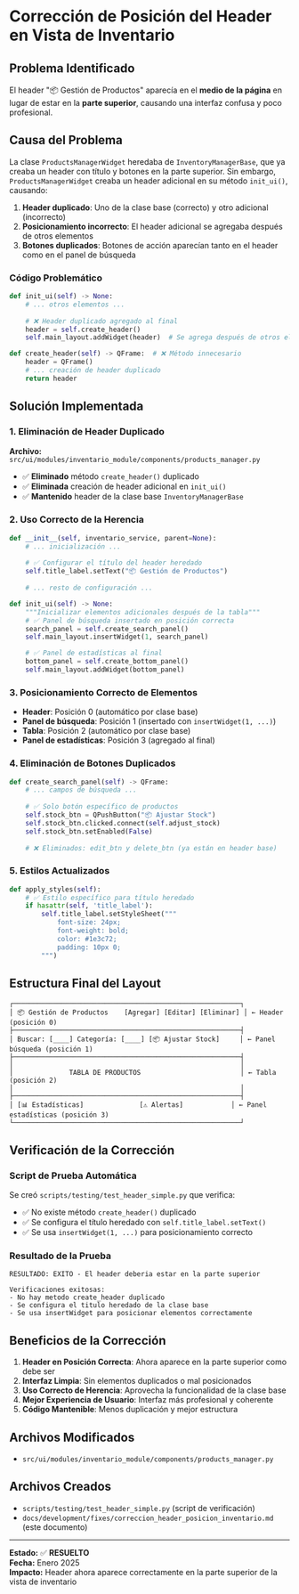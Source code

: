 # Corrección de Posición del Header en Vista de Inventario

## Problema Identificado

El header "📦 Gestión de Productos" aparecía en el **medio de la página** en lugar de estar en la **parte superior**, causando una interfaz confusa y poco profesional.

## Causa del Problema

La clase `ProductsManagerWidget` heredaba de `InventoryManagerBase`, que ya creaba un header con título y botones en la parte superior. Sin embargo, `ProductsManagerWidget` creaba un header adicional en su método `init_ui()`, causando:

1. **Header duplicado**: Uno de la clase base (correcto) y otro adicional (incorrecto)
2. **Posicionamiento incorrecto**: El header adicional se agregaba después de otros elementos
3. **Botones duplicados**: Botones de acción aparecían tanto en el header como en el panel de búsqueda

### Código Problemático

```python
def init_ui(self) -> None:
    # ... otros elementos ...
    
    # ❌ Header duplicado agregado al final
    header = self.create_header()
    self.main_layout.addWidget(header)  # Se agrega después de otros elementos

def create_header(self) -> QFrame:  # ❌ Método innecesario
    header = QFrame()
    # ... creación de header duplicado
    return header
```

## Solución Implementada

### 1. Eliminación de Header Duplicado

**Archivo:** `src/ui/modules/inventario_module/components/products_manager.py`

- ✅ **Eliminado** método `create_header()` duplicado
- ✅ **Eliminada** creación de header adicional en `init_ui()`
- ✅ **Mantenido** header de la clase base `InventoryManagerBase`

### 2. Uso Correcto de la Herencia

```python
def __init__(self, inventario_service, parent=None):
    # ... inicialización ...
    
    # ✅ Configurar el título del header heredado
    self.title_label.setText("📦 Gestión de Productos")
    
    # ... resto de configuración ...

def init_ui(self) -> None:
    """Inicializar elementos adicionales después de la tabla"""
    # ✅ Panel de búsqueda insertado en posición correcta
    search_panel = self.create_search_panel()
    self.main_layout.insertWidget(1, search_panel)

    # ✅ Panel de estadísticas al final
    bottom_panel = self.create_bottom_panel()
    self.main_layout.addWidget(bottom_panel)
```

### 3. Posicionamiento Correcto de Elementos

- **Header**: Posición 0 (automático por clase base)
- **Panel de búsqueda**: Posición 1 (insertado con `insertWidget(1, ...)`)
- **Tabla**: Posición 2 (automático por clase base)
- **Panel de estadísticas**: Posición 3 (agregado al final)

### 4. Eliminación de Botones Duplicados

```python
def create_search_panel(self) -> QFrame:
    # ... campos de búsqueda ...
    
    # ✅ Solo botón específico de productos
    self.stock_btn = QPushButton("📦 Ajustar Stock")
    self.stock_btn.clicked.connect(self.adjust_stock)
    self.stock_btn.setEnabled(False)
    
    # ❌ Eliminados: edit_btn y delete_btn (ya están en header base)
```

### 5. Estilos Actualizados

```python
def apply_styles(self):
    # ✅ Estilo específico para título heredado
    if hasattr(self, 'title_label'):
        self.title_label.setStyleSheet("""
            font-size: 24px;
            font-weight: bold;
            color: #1e3c72;
            padding: 10px 0;
        """)
```

## Estructura Final del Layout

```
┌─────────────────────────────────────────────────────────┐
│ 📦 Gestión de Productos    [Agregar] [Editar] [Eliminar] │ ← Header (posición 0)
├─────────────────────────────────────────────────────────┤
│ Buscar: [____] Categoría: [____] [📦 Ajustar Stock]     │ ← Panel búsqueda (posición 1)
├─────────────────────────────────────────────────────────┤
│                                                         │
│              TABLA DE PRODUCTOS                         │ ← Tabla (posición 2)
│                                                         │
├─────────────────────────────────────────────────────────┤
│ [📊 Estadísticas]              [⚠️ Alertas]            │ ← Panel estadísticas (posición 3)
└─────────────────────────────────────────────────────────┘
```

## Verificación de la Corrección

### Script de Prueba Automática

Se creó `scripts/testing/test_header_simple.py` que verifica:

- ✅ No existe método `create_header()` duplicado
- ✅ Se configura el título heredado con `self.title_label.setText()`
- ✅ Se usa `insertWidget(1, ...)` para posicionamiento correcto

### Resultado de la Prueba

```
RESULTADO: EXITO - El header deberia estar en la parte superior

Verificaciones exitosas:
- No hay metodo create_header duplicado
- Se configura el titulo heredado de la clase base
- Se usa insertWidget para posicionar elementos correctamente
```

## Beneficios de la Corrección

1. **Header en Posición Correcta**: Ahora aparece en la parte superior como debe ser
2. **Interfaz Limpia**: Sin elementos duplicados o mal posicionados
3. **Uso Correcto de Herencia**: Aprovecha la funcionalidad de la clase base
4. **Mejor Experiencia de Usuario**: Interfaz más profesional y coherente
5. **Código Mantenible**: Menos duplicación y mejor estructura

## Archivos Modificados

- `src/ui/modules/inventario_module/components/products_manager.py`

## Archivos Creados

- `scripts/testing/test_header_simple.py` (script de verificación)
- `docs/development/fixes/correccion_header_posicion_inventario.md` (este documento)

---

**Estado:** ✅ **RESUELTO**  
**Fecha:** Enero 2025  
**Impacto:** Header ahora aparece correctamente en la parte superior de la vista de inventario